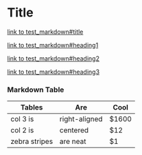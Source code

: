 # Title

[link to test_markdown#title](test_markdown.md#big-title)

[link to test_markdown#heading1](test_markdown.md#heading-1)

[link to test_markdown#heading2](test_markdown.md#heading-2)

[link to test_markdown#heading3](test_markdown.md#heading-3)


### Markdown Table

| Tables        | Are           | Cool  |
| ------------- | ------------- | ----- |
| col 3 is      | right-aligned | $1600 |
| col 2 is      | centered      |   $12 |
| zebra stripes | are neat      |    $1 |

